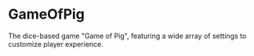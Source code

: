# GameOfPig
The dice-based game "Game of Pig", featuring a wide array of settings to customize player experience.
